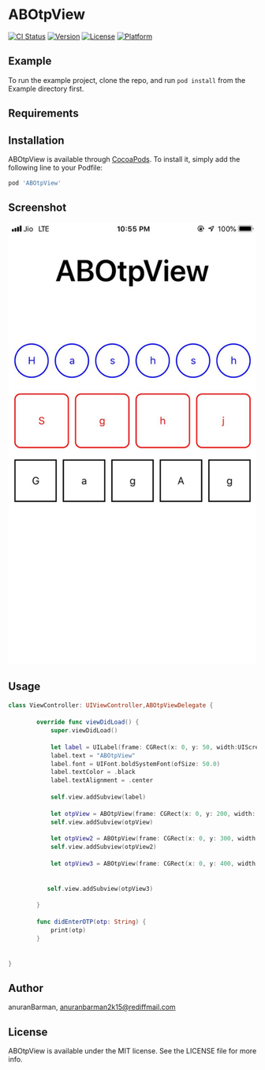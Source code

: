 # ABOtpView

[![CI Status](https://img.shields.io/travis/anuranBarman/ABOtpView.svg?style=flat)](https://travis-ci.org/anuranBarman/ABOtpView)
[![Version](https://img.shields.io/cocoapods/v/ABOtpView.svg?style=flat)](https://cocoapods.org/pods/ABOtpView)
[![License](https://img.shields.io/cocoapods/l/ABOtpView.svg?style=flat)](https://cocoapods.org/pods/ABOtpView)
[![Platform](https://img.shields.io/cocoapods/p/ABOtpView.svg?style=flat)](https://cocoapods.org/pods/ABOtpView)

## Example

To run the example project, clone the repo, and run `pod install` from the Example directory first.

## Requirements

## Installation

ABOtpView is available through [CocoaPods](https://cocoapods.org). To install
it, simply add the following line to your Podfile:

```ruby
pod 'ABOtpView'
```

## Screenshot

![Screenshot](https://github.com/anuranBarman/ABOtpView/blob/master/Screenshots/ABOtpView.jpeg "Screenshot")

## Usage

```swift
class ViewController: UIViewController,ABOtpViewDelegate {

        override func viewDidLoad() {
            super.viewDidLoad()

            let label = UILabel(frame: CGRect(x: 0, y: 50, width:UIScreen.main.bounds.size.width, height: 60))
            label.text = "ABOtpView"
            label.font = UIFont.boldSystemFont(ofSize: 50.0)
            label.textColor = .black
            label.textAlignment = .center

            self.view.addSubview(label)

            let otpView = ABOtpView(frame: CGRect(x: 0, y: 200, width: UIScreen.main.bounds.size.width, height: 60), numberOfDigits: 6,     borderType: .ROUND, borderColor: .blue,delegate:self)
            self.view.addSubview(otpView)

            let otpView2 = ABOtpView(frame: CGRect(x: 0, y: 300, width: UIScreen.main.bounds.size.width, height: 60), numberOfDigits: 4, borderType: .SEMI_ROUND, borderColor: .red,delegate:self)
            self.view.addSubview(otpView2)

            let otpView3 = ABOtpView(frame: CGRect(x: 0, y: 400, width: UIScreen.main.bounds.size.width, height: 60), numberOfDigits: 5, borderType: .SQUARE, borderColor: .black,delegate:self)
           
           
           self.view.addSubview(otpView3)

        }

        func didEnterOTP(otp: String) {
            print(otp)
        }


}

```


## Author

anuranBarman, anuranbarman2k15@rediffmail.com

## License

ABOtpView is available under the MIT license. See the LICENSE file for more info.
